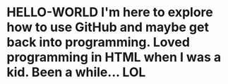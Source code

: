 # HELLO-WORLD I'm here to explore how to use GitHub and maybe get back into programming. Loved programming in HTML when I was a kid. Been a while... LOL
